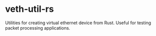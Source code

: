 # veth-util-rs

Utilities for creating virtual ethernet device from Rust. Useful for testing packet processing applications.

